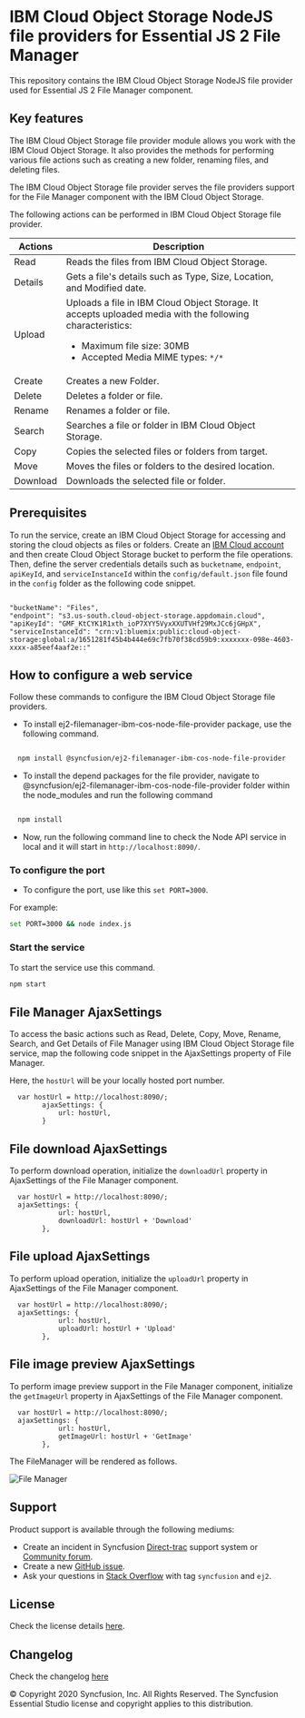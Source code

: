 # IBM Cloud Object Storage NodeJS file providers for Essential JS 2 File Manager

This repository contains the IBM Cloud Object Storage NodeJS file provider used for Essential JS 2 File Manager component.

## Key features

The IBM Cloud Object Storage file provider module allows you work with the IBM Cloud Object Storage. It also provides the methods for performing various file actions such as creating a new folder, renaming files, and deleting files.

The IBM Cloud Object Storage file provider serves the file providers support for the File Manager component with the IBM Cloud Object Storage.

The following actions can be performed in IBM Cloud Object Storage file provider.

| **Actions** | **Description** |
| --- | --- |
| Read     | Reads the files from IBM Cloud Object Storage. |
| Details  | Gets a file's details such as Type, Size, Location, and Modified date. |
| Upload   | Uploads a file in IBM Cloud Object Storage. It accepts uploaded media with the following characteristics: <ul><li>Maximum file size:  30MB</li><li>Accepted Media MIME types: `*/*` </li></ul> |
| Create   | Creates a new Folder. |
| Delete   | Deletes a folder or file. |
| Rename   | Renames a folder or file. |
| Search   | Searches a file or folder in IBM Cloud Object Storage. |
| Copy     | Copies the selected files or folders from target. |
| Move     | Moves the files or folders to the desired location. |
| Download | Downloads the selected file or folder.    |

## Prerequisites

To run the service, create an IBM Cloud Object Storage for accessing and storing the cloud objects as files or folders. Create an [IBM Cloud account](https://cloud.ibm.com/docs/services/cloud-object-storage/basics?topic=cloud-object-storage-provision) and then create Cloud Object Storage bucket to perform the file operations. Then, define the server credentials details such as `bucketname`, `endpoint`, `apiKeyId`, and `serviceInstanceId` within the `config/default.json` file found in the `config` folder as the following code snippet.

```

"bucketName": "Files",
"endpoint": "s3.us-south.cloud-object-storage.appdomain.cloud",
"apiKeyId": "GMF_KtCYK1R1xth_ioP7XYY5VyxXXUTVHf29MxJCc6jGHpX",
"serviceInstanceId": "crn:v1:bluemix:public:cloud-object-storage:global:a/1651281f45b4b444e69c7fb70f38cd59b9:xxxxxxx-098e-4603-xxxx-a85eef4aaf2e::"

```

## How to configure a web service

Follow these commands to configure the IBM Cloud Object Storage file providers.

- To install ej2-filemanager-ibm-cos-node-file-provider package, use the following command.

```sh

  npm install @syncfusion/ej2-filemanager-ibm-cos-node-file-provider

```

- To install the depend packages for the file provider, navigate to @syncfusion/ej2-filemanager-ibm-cos-node-file-provider folder within the node_modules and run the following command

```sh

  npm install

```

- Now, run the following command line to check the Node API service in local and it will start in `http://localhost:8090/`.

### To configure the port

- To configure the port, use like this `set PORT=3000`.

For example:

```sh
set PORT=3000 && node index.js
```

### Start the service

To start the service use this command.

```sh
npm start
```

## File Manager AjaxSettings

To access the basic actions such as Read, Delete, Copy, Move, Rename, Search, and Get Details of File Manager using IBM Cloud Object Storage file service, map the following code snippet in the AjaxSettings property of File Manager.

Here, the `hostUrl` will be your locally hosted port number.

```
  var hostUrl = http://localhost:8090/;
        ajaxSettings: {
            url: hostUrl,
        }
```

## File download AjaxSettings

To perform download operation, initialize the `downloadUrl` property in AjaxSettings of the File Manager component.

```
  var hostUrl = http://localhost:8090/;
  ajaxSettings: {
            url: hostUrl,
            downloadUrl: hostUrl + 'Download'
        },
```

## File upload AjaxSettings

To perform upload operation, initialize the `uploadUrl` property in AjaxSettings of the File Manager component.

```
  var hostUrl = http://localhost:8090/;
  ajaxSettings: {
            url: hostUrl,
            uploadUrl: hostUrl + 'Upload'
        },
```

## File image preview AjaxSettings

To perform image preview support in the File Manager component, initialize the `getImageUrl` property in AjaxSettings of the File Manager component.

```
  var hostUrl = http://localhost:8090/;
  ajaxSettings: {
            url: hostUrl,
            getImageUrl: hostUrl + 'GetImage'
        },
```

The FileManager will be rendered as follows.

![File Manager](https://ej2.syncfusion.com/products/images/file-manager/readme.gif)

## Support

Product support is available through the following mediums:

- Create an incident in Syncfusion [Direct-trac](https://www.syncfusion.com/support/directtrac/incidents?utm_source=npm&utm_campaign=filemanager) support system or [Community forum](https://www.syncfusion.com/forums/essential-js2?utm_source=npm&utm_campaign=filemanager).
- Create a new [GitHub issue](https://github.com/syncfusion/ej2-javascript-ui-controls/issues/new).
- Ask your questions in [Stack Overflow](https://stackoverflow.com/?utm_source=npm&utm_campaign=filemanager) with tag `syncfusion` and `ej2`.

## License

Check the license details [here](https://github.com/syncfusion/ej2-javascript-ui-controls/blob/master/license).

## Changelog

Check the changelog [here](https://github.com/syncfusion/ej2-javascript-ui-controls/blob/master/controls/filemanager/CHANGELOG.md)

© Copyright 2020 Syncfusion, Inc. All Rights Reserved. The Syncfusion Essential Studio license and copyright applies to this distribution.
